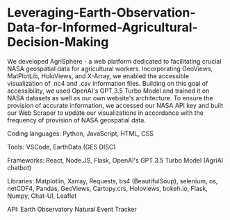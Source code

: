 # Leveraging-Earth-Observation-Data-for-Informed-Agricultural-Decision-Making

We developed AgriSphere - a web platform dedicated to facilitating crucial NASA geospatial data for agricultural workers. Incorporating GeoViews, MatPlotLib, HoloViews, and X-Array, we enabled the accessible visualization of .nc4 and .csv information files. Building on this goal of accessibility, we used OpenAI's GPT 3.5 Turbo Model and trained it on NASA datasets as well as our own website's architecture. To ensure the provision of accurate information, we accessed our NASA API key and built our Web Scraper to update our visualizations in accordance with the frequency of provision of NASA geospatial data.

Coding languages: Python, JavaScript, HTML, CSS

Tools: VSCode, EarthData (GES DISC)

Frameworks: React, Node.JS, Flask, OpenAI's GPT 3.5 Turbo Model  (AgriAI chatbot)

Libraries: Matplotlin, Xarray, Requests, bs4 (BeautifulSoup), selenium, os, netCDF4, Pandas, GeoViews, Cartopy.crs, Holoviews, bokeh.io, Flask, Numpy, Chat-UI, Leaflet

API: Earth Observatory Natural Event Tracker
